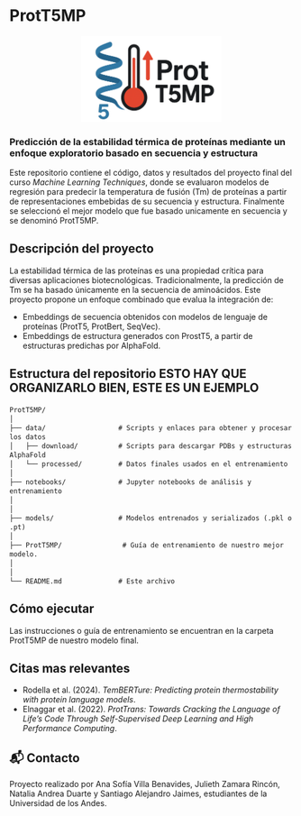 # ProtT5MP

<div align="center">
  <img src="ProtT5MP/Logo_ProtT5MP.png" alt="Descripción" width="250"/>
</div>

### Predicción de la estabilidad térmica de proteínas mediante un enfoque exploratorio basado en secuencia y estructura

Este repositorio contiene el código, datos y resultados del proyecto final del curso *Machine Learning Techniques*, donde se evaluaron modelos de regresión para predecir la temperatura de fusión (Tm) de proteínas a partir de representaciones embebidas de su secuencia y estructura. Finalmente se seleccionó el mejor modelo que fue basado unicamente en secuencia y se denominó ProtT5MP.

## Descripción del proyecto

La estabilidad térmica de las proteínas es una propiedad crítica para diversas aplicaciones biotecnológicas. Tradicionalmente, la predicción de Tm se ha basado únicamente en la secuencia de aminoácidos. Este proyecto propone un enfoque combinado que evalua la integración de:

- Embeddings de secuencia obtenidos con modelos de lenguaje de proteínas (ProtT5, ProtBert, SeqVec).
- Embeddings de estructura generados con ProstT5, a partir de estructuras predichas por AlphaFold.


## Estructura del repositorio ESTO HAY QUE ORGANIZARLO BIEN, ESTE ES UN EJEMPLO

```
ProtT5MP/
│
├── data/                  # Scripts y enlaces para obtener y procesar los datos
│   ├── download/          # Scripts para descargar PDBs y estructuras AlphaFold
│   └── processed/         # Datos finales usados en el entrenamiento
│
├── notebooks/             # Jupyter notebooks de análisis y entrenamiento
│  
│
├── models/                # Modelos entrenados y serializados (.pkl o .pt)
│
├── ProtT5MP/               # Guía de entrenamiento de nuestro mejor modelo.
│
│
└── README.md              # Este archivo
```

## Cómo ejecutar

Las instrucciones o guía de entrenamiento se encuentran en la carpeta ProtT5MP de nuestro modelo final.


## Citas mas relevantes

- Rodella et al. (2024). *TemBERTure: Predicting protein thermostability with protein language models*.  
- Elnaggar et al. (2022). *ProtTrans: Towards Cracking the Language of Life’s Code Through Self-Supervised Deep Learning and High Performance Computing*.

## 📬 Contacto

Proyecto realizado por Ana Sofía Villa Benavides, Julieth Zamara Rincón​, Natalia Andrea Duarte​ y Santiago Alejandro Jaimes​, estudiantes de la Universidad de los Andes.  
